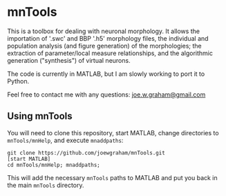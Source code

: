 # mnTools

This is a toolbox for dealing with neuronal morphology.  It allows the importation of '.swc' and BBP '.h5' morphology files, the individual and population analysis (and figure generation) of the morphologies; the extraction of parameter/local measure relationships, and the algorithmic generation ("synthesis") of virtual neurons.

The code is currently in MATLAB, but I am slowly working to port it to Python.

Feel free to contact me with any questions: joe.w.graham@gmail.com

## Using mnTools

You will need to clone this repository, start MATLAB, change directories to ``mnTools/mnHelp``, and execute ``mnaddpaths``:

    git clone https://github.com/joewgraham/mnTools.git
    [start MATLAB]
    cd mnTools/mnHelp; mnaddpaths;

This will add the necessary ``mnTools`` paths to MATLAB and put you back in the main ``mnTools`` directory.

